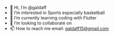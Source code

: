 - 👋 Hi, I’m @galdaff
- 👀 I’m interested in Sports especially basketball
- 🌱 I’m currently learning coding with Flutter
- 💞️ I’m looking to collaborate on 
- 📫 How to reach me email: galdaff15@gmail.com

<!---
galdaff/galdaff is a ✨ special ✨ repository because its `README.md` (this file) appears on your GitHub profile.
You can click the Preview link to take a look at your changes.
--->

